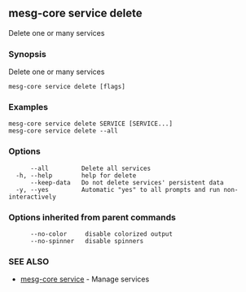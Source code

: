 ## mesg-core service delete

Delete one or many services

### Synopsis

Delete one or many services

```
mesg-core service delete [flags]
```

### Examples

```
mesg-core service delete SERVICE [SERVICE...]
mesg-core service delete --all
```

### Options

```
      --all         Delete all services
  -h, --help        help for delete
      --keep-data   Do not delete services' persistent data
  -y, --yes         Automatic "yes" to all prompts and run non-interactively
```

### Options inherited from parent commands

```
      --no-color     disable colorized output
      --no-spinner   disable spinners
```

### SEE ALSO

* [mesg-core service](mesg-core_service.md)	 - Manage services

